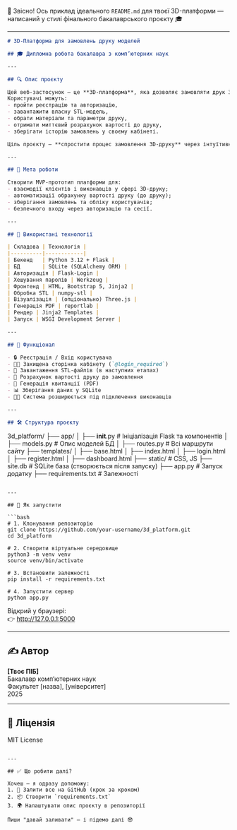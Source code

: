 🔧 Звісно! Ось приклад ідеального `README.md` для твоєї 3D-платформи — написаний у стилі фінального бакалаврського проєкту 🎓

---

```markdown
# 3D-Платформа для замовлень друку моделей

## 🎓 Дипломна робота бакалавра з комп’ютерних наук

---

## 🔍 Опис проєкту

Цей веб-застосунок — це **3D-платформа**, яка дозволяє замовляти друк 3D-моделей онлайн.  
Користувачі можуть:
- пройти реєстрацію та авторизацію,
- завантажити власну STL-модель,
- обрати матеріали та параметри друку,
- отримати миттєвий розрахунок вартості до друку,
- зберігати історію замовлень у своєму кабінеті.

Ціль проєкту — **спростити процес замовлення 3D-друку** через інтуїтивний веб-інтерфейс і автоматизовану обробку STL-файлів.

---

## 🧠 Мета роботи

Створити MVP-прототип платформи для:
- взаємодії клієнтів і виконавців у сфері 3D-друку;
- автоматизації обрахунку вартості друку (до друку);
- зберігання замовлень та обліку користувачів;
- безпечного входу через авторизацію та сесії.

---

## 🧱 Використані технології

| Складова | Технологія |
|----------|------------|
| Бекенд   | Python 3.12 + Flask |
| БД       | SQLite (SQLAlchemy ORM) |
| Авторизація | Flask-Login |
| Хешування паролів | Werkzeug |
| Фронтенд | HTML, Bootstrap 5, Jinja2 |
| Обробка STL | numpy-stl |
| Візуалізація | (опціонально) Three.js |
| Генерація PDF | reportlab |
| Рендер | Jinja2 Templates |
| Запуск | WSGI Development Server |

---

## 🔐 Функціонал

- 🔒 Реєстрація / Вхід користувача
- 🧑‍💻 Захищена сторінка кабінету (`@login_required`)
- 📁 Завантаження STL-файлів (в наступних етапах)
- 🧮 Розрахунок вартості друку до замовлення
- 🧾 Генерація квитанції (PDF)
- 📊 Зберігання даних у SQLite
- 🧑‍🔧 Система розширюється під підключення виконавців

---

## 🛠️ Структура проєкту

```
3d_platform/
├── app/
│   ├── __init__.py         # Ініціалізація Flask та компонентів
│   ├── models.py           # Опис моделей БД
│   ├── routes.py           # Всі маршрути сайту
├── templates/
│   ├── base.html
│   ├── index.html
│   ├── login.html
│   ├── register.html
│   ├── dashboard.html
├── static/                 # CSS, JS
├── site.db                 # SQLite база (створюється після запуску)
├── app.py                  # Запуск додатку
├── requirements.txt        # Залежності
```

---

## 🚀 Як запустити

```bash
# 1. Клонування репозиторію
git clone https://github.com/your-username/3d_platform.git
cd 3d_platform

# 2. Створити віртуальне середовище
python3 -m venv venv
source venv/bin/activate

# 3. Встановити залежності
pip install -r requirements.txt

# 4. Запустити сервер
python app.py
```

Відкрий у браузері:  
👉 http://127.0.0.1:5000

---

## ✍️ Автор

**[Твоє ПІБ]**  
Бакалавр комп’ютерних наук  
Факультет [назва], [університет]  
2025

---

## 📄 Ліцензія

MIT License

```

---

## ✅ Що робити далі?

Хочеш — я одразу допоможу:
1. 🔼 Залити все на GitHub (крок за кроком)
2. 📦 Створити `requirements.txt`
3. 🌍 Налаштувати опис проєкту в репозиторії

Пиши "давай заливати" — і підемо далі 😎
